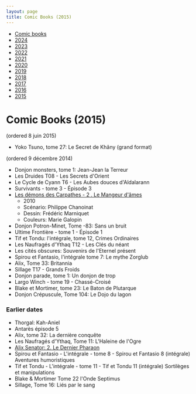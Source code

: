 ```yaml
---
layout: page
title: Comic Books (2015)
---
```


- [Comic books](../comic-books/)
- [2024](../comic-books-2024/)
- [2023](../comic-books-2023/)
- [2022](../comic-books-2022/)
- [2021](../comic-books-2021/)
- [2020](../comic-books-2020/)
- [2019](../comic-books-2019/)
- [2018](../comic-books-2018/)
- [2017](../comic-books-2017/)
- [2016](../comic-books-2016/)
- [2015](../comic-books-2015/)

# Comic Books (2015)

(ordered 8 juin 2015)

- Yoko Tsuno, tome 27: Le Secret de Khâny (grand format)

(ordered 9 décembre 2014)

- Donjon monsters, tome 1: Jean-Jean la Terreur
- Les Druides T08 - Les Secrets d'Orient
- Le Cycle de Cyann T6 - Les Aubes douces d'Aldalarann
- Survivants - tome 3 - Épisode 3
- [Les démons des Carpathes  - 2 . Le Mangeur d'âmes](http://www.bedetheque.com/BD-Demons-des-Carpathes-Tome-2-Le-Mangeur-d-ames-108685.html)
    - 2010
    - Scénario: Philippe Chanoinat
    - Dessin: Frédéric Marniquet
    - Couleurs: Marie Galopin
- Donjon Potron-Minet, Tome -83: Sans un bruit
- Ultime Frontière - tome 1 - Épisode 1
- Tif et Tondu: l'intégrale, tome 12, Crimes Ordinaires
- Les Naufragés d'Ythaq T12 - Les Clés du néant
- Les cités obscures: Souvenirs de l'Eternel présent
- Spirou et Fantasio, l'intégrale tome 7: Le mythe Zorglub
- Alix, Tome 33: Britannia
- Sillage T17 - Grands Froids
- Donjon parade, tome 1: Un donjon de trop
- Largo Winch - tome 19 - Chassé-Croisé
- Blake et Mortimer, tome 23: Le Baton de Plutarque
- Donjon Crépuscule, Tome 104: Le Dojo du lagon

### Earlier dates

- Thorgal: Kah-Aniel
- Antarès épisode 5
- Alix, tome 32: La dernière conquête
- Les Naufragés d'Ythaq, Tome 11: L'Haleine de l'Ogre
- [Alix Senator: 2. Le Dernier Pharaon](http://www.bedetheque.com/BD-Alix-Senator-Tome-2-Le-Dernier-Pharaon-194830.html)
- Spirou et Fantasio - L'intégrale - tome 8 - Spirou et Fantasio 8 (intégrale) Aventures humoristiques
- Tif et Tondu - L'intégrale - tome 11 - Tif et Tondu 11 (intégrale) Sortilèges et manipulations
- Blake & Mortimer Tome 22 l'Onde Septimus
- Sillage, Tome 16: Liés par le sang
